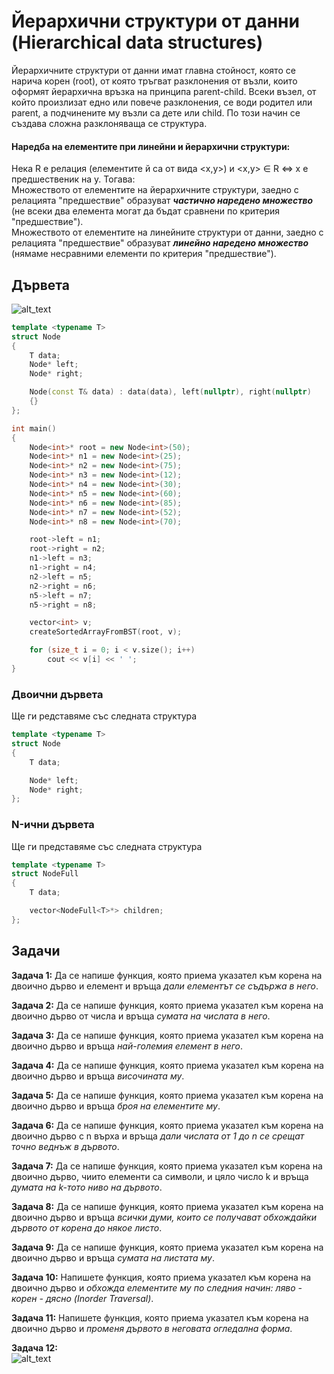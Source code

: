 # Йерархични структури от данни (Hierarchical data structures)

Йерархичните структури от данни имат главна стойност, която се нарича корен (root), от която тръгват разклонения от възли, които оформят йерархична връзка на принципа parent-child. Всеки възел, от който произлизат едно или повече разклонения, се води родител или parent, а подчинените му възли са дете или child. По този начин се създава сложна разклоняваща се структура.  

#### Наредба на елементите при линейни и йерархични структури:
Нека R е релация (елементите й са от вида <x,y>) и <x,y> ∈ R <=> x е предшественик на y. Тогава:  
Множеството от елементите на йерархичните структури, заедно с релацията "предшествие" образуват ***частично наредено множество*** (не всеки два елемента могат да бъдат сравнени по критерия "предшествие").  
Множеството от елементите на линейните структури от данни, заедно с релацията "предшествие" образуват ***линейно наредено множество*** (нямаме несравними елементи по критерия "предшествие").  

## Дървета 
![alt_text](https://i.ibb.co/MZcSHQM/Binary-tree.png)

```c++
template <typename T>
struct Node
{
	T data;
	Node* left;
	Node* right;

	Node(const T& data) : data(data), left(nullptr), right(nullptr)
	{}
};

int main()
{
	Node<int>* root = new Node<int>(50);
	Node<int>* n1 = new Node<int>(25);
	Node<int>* n2 = new Node<int>(75);
	Node<int>* n3 = new Node<int>(12);
	Node<int>* n4 = new Node<int>(30);
	Node<int>* n5 = new Node<int>(60);
	Node<int>* n6 = new Node<int>(85);
	Node<int>* n7 = new Node<int>(52);
	Node<int>* n8 = new Node<int>(70);

	root->left = n1;
	root->right = n2;
	n1->left = n3;
	n1->right = n4;
	n2->left = n5;
	n2->right = n6;
	n5->left = n7;
	n5->right = n8;

	vector<int> v;
	createSortedArrayFromBST(root, v);

	for (size_t i = 0; i < v.size(); i++)
		cout << v[i] << ' ';
}
```

### Двоични дървета
Ще ги редставяме със следната структура  
```c++
template <typename T>
struct Node
{
	T data;

	Node* left;
	Node* right;
};
```
### N-ични дървета
Ще ги представяме със следната структура  
```c++
template <typename T>
struct NodeFull
{
	T data;

	vector<NodeFull<T>*> children;
};
```

## Задачи

**Задача 1:** Да се напише функция, която приема указател към корена на двоично дърво и елемент и връща *дали елементът се съдържа в него*.  

**Задача 2:** Да се напише функция, която приема указател към корена на двоично дърво от числа и връща *сумата на числата в него*.  

**Задача 3:** Да се напише функция, която приема указател към корена на двоично дърво и връща *най-големия елемент в него*.  

**Задача 4:** Да се напише функция, която приема указател към корена на двоично дърво и връща *височината му*.  

**Задача 5:** Да се напише функция, която приема указател към корена на двоично дърво и връща *броя на елементите му*.  

**Задача 6:** Да се напише функция, която приема указател към корена на двоично дърво с n върха и връща *дали числата от 1 до n се срещат точно веднъж в дървото*.  

**Задача 7:** Да се напише функция, която приема указател към корена на двоично дърво, чиито елементи са символи, и цяло число k и връща *думата на k-тото ниво на дървото*.  

 **Задача 8:** Да се напише функция, която приема указател към корена на двоично дърво и връща *всички думи, които се получават обхождайки дървото от корена до някое листо*.  

**Задача 9:** Да се напише функция, която приема указател към корена на двоично дърво и връща *сумата на листата му*.  

**Задача 10:** Напишете функция, която приема указател към корена на двоично дърво и *обхожда елементите му по следния начин: ляво - корен - дясно (Inorder Traversal)*.  

**Задача 11:** Напишете функция, която приема указател към корена на двоично дърво и *променя дървото в неговата огледална форма*.  

**Задача 12:**  
![alt_text](https://i.ibb.co/dtgdSFv/Tripple-tree.png)
